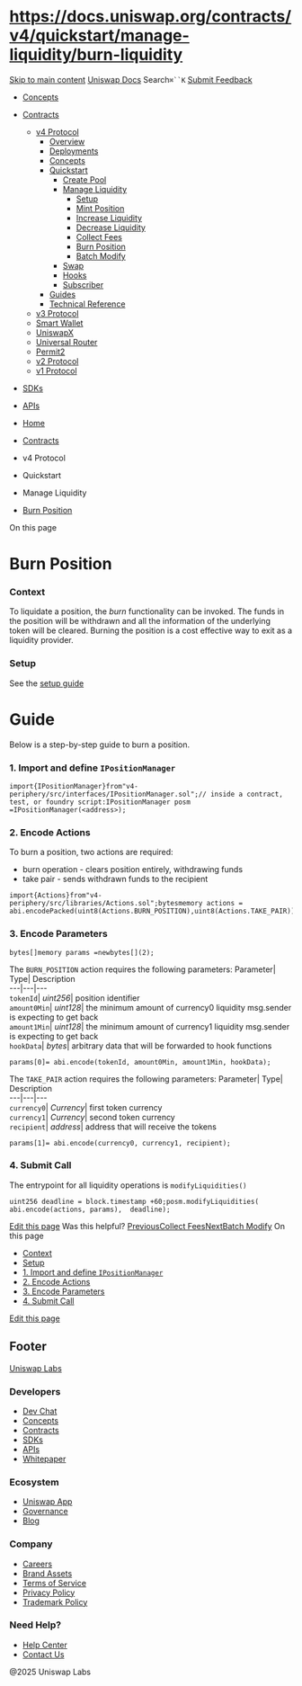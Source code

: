 # https://docs.uniswap.org/contracts/v4/quickstart/manage-liquidity/burn-liquidity

[Skip to main content](https://docs.uniswap.org/contracts/v4/quickstart/manage-liquidity/burn-liquidity#__docusaurus_skipToContent_fallback)
[Uniswap Docs](https://docs.uniswap.org/)
Search`⌘``K`
[Submit Feedback](https://docs.google.com/forms/d/e/1FAIpQLSdjSkZam8KiatL9XACRVxCHjDJjaPGbls77PCXDKFn4JwykXg/viewform)
  * [Concepts](https://docs.uniswap.org/concepts/overview)
  * [Contracts](https://docs.uniswap.org/contracts/v4/overview)
    * [v4 Protocol](https://docs.uniswap.org/contracts/v4/quickstart/manage-liquidity/burn-liquidity)
      * [Overview](https://docs.uniswap.org/contracts/v4/overview)
      * [Deployments](https://docs.uniswap.org/contracts/v4/deployments)
      * [Concepts](https://docs.uniswap.org/contracts/v4/quickstart/manage-liquidity/burn-liquidity)
      * [Quickstart](https://docs.uniswap.org/contracts/v4/quickstart/manage-liquidity/burn-liquidity)
        * [Create Pool](https://docs.uniswap.org/contracts/v4/quickstart/create-pool)
        * [Manage Liquidity](https://docs.uniswap.org/contracts/v4/quickstart/manage-liquidity/burn-liquidity)
          * [Setup](https://docs.uniswap.org/contracts/v4/quickstart/manage-liquidity/setup-liquidity)
          * [Mint Position](https://docs.uniswap.org/contracts/v4/quickstart/manage-liquidity/mint-position)
          * [Increase Liquidity](https://docs.uniswap.org/contracts/v4/quickstart/manage-liquidity/increase-liquidity)
          * [Decrease Liquidity](https://docs.uniswap.org/contracts/v4/quickstart/manage-liquidity/decrease-liquidity)
          * [Collect Fees](https://docs.uniswap.org/contracts/v4/quickstart/manage-liquidity/collect)
          * [Burn Position](https://docs.uniswap.org/contracts/v4/quickstart/manage-liquidity/burn-liquidity)
          * [Batch Modify](https://docs.uniswap.org/contracts/v4/quickstart/manage-liquidity/batch-liquidity)
        * [Swap](https://docs.uniswap.org/contracts/v4/quickstart/swap)
        * [Hooks](https://docs.uniswap.org/contracts/v4/quickstart/manage-liquidity/burn-liquidity)
        * [Subscriber](https://docs.uniswap.org/contracts/v4/quickstart/subscriber)
      * [Guides](https://docs.uniswap.org/contracts/v4/quickstart/manage-liquidity/burn-liquidity)
      * [Technical Reference](https://docs.uniswap.org/contracts/v4/quickstart/manage-liquidity/burn-liquidity)
    * [v3 Protocol](https://docs.uniswap.org/contracts/v4/quickstart/manage-liquidity/burn-liquidity)
    * [Smart Wallet](https://docs.uniswap.org/contracts/v4/quickstart/manage-liquidity/burn-liquidity)
    * [UniswapX](https://docs.uniswap.org/contracts/v4/quickstart/manage-liquidity/burn-liquidity)
    * [Universal Router](https://docs.uniswap.org/contracts/v4/quickstart/manage-liquidity/burn-liquidity)
    * [Permit2](https://docs.uniswap.org/contracts/v4/quickstart/manage-liquidity/burn-liquidity)
    * [v2 Protocol](https://docs.uniswap.org/contracts/v4/quickstart/manage-liquidity/burn-liquidity)
    * [v1 Protocol](https://docs.uniswap.org/contracts/v4/quickstart/manage-liquidity/burn-liquidity)
  * [SDKs](https://docs.uniswap.org/sdk/v4/overview)
  * [APIs](https://docs.uniswap.org/api/subgraph/overview)


  * [Home](https://docs.uniswap.org/)
  * [Contracts](https://docs.uniswap.org/contracts/v4/overview)
  * v4 Protocol
  * Quickstart
  * Manage Liquidity
  * [Burn Position](https://docs.uniswap.org/contracts/v4/quickstart/manage-liquidity/burn-liquidity)


On this page
# Burn Position
### Context[​](https://docs.uniswap.org/contracts/v4/quickstart/manage-liquidity/burn-liquidity#context "Direct link to Context")
To liquidate a position, the _burn_ functionality can be invoked. The funds in the position will be withdrawn and all the information of the underlying token will be cleared. Burning the position is a cost effective way to exit as a liquidity provider.
### Setup[​](https://docs.uniswap.org/contracts/v4/quickstart/manage-liquidity/burn-liquidity#setup "Direct link to Setup")
See the [setup guide](https://docs.uniswap.org/contracts/v4/quickstart/manage-liquidity/setup-liquidity)
# Guide
Below is a step-by-step guide to burn a position.
### 1. Import and define `IPositionManager`[​](https://docs.uniswap.org/contracts/v4/quickstart/manage-liquidity/burn-liquidity#1-import-and-define-ipositionmanager "Direct link to 1-import-and-define-ipositionmanager")
```
import{IPositionManager}from"v4-periphery/src/interfaces/IPositionManager.sol";// inside a contract, test, or foundry script:IPositionManager posm =IPositionManager(<address>);
```

### 2. Encode Actions[​](https://docs.uniswap.org/contracts/v4/quickstart/manage-liquidity/burn-liquidity#2-encode-actions "Direct link to 2. Encode Actions")
To burn a position, two actions are required:
  * burn operation - clears position entirely, withdrawing funds
  * take pair - sends withdrawn funds to the recipient


```
import{Actions}from"v4-periphery/src/libraries/Actions.sol";bytesmemory actions = abi.encodePacked(uint8(Actions.BURN_POSITION),uint8(Actions.TAKE_PAIR));
```

### 3. Encode Parameters[​](https://docs.uniswap.org/contracts/v4/quickstart/manage-liquidity/burn-liquidity#3-encode-parameters "Direct link to 3. Encode Parameters")
```
bytes[]memory params =newbytes[](2);
```

The `BURN_POSITION` action requires the following parameters:
Parameter| Type| Description  
---|---|---  
`tokenId`|  _uint256_|  position identifier  
`amount0Min`|  _uint128_|  the minimum amount of currency0 liquidity msg.sender is expecting to get back  
`amount1Min`|  _uint128_|  the minimum amount of currency1 liquidity msg.sender is expecting to get back  
`hookData`|  _bytes_|  arbitrary data that will be forwarded to hook functions  
```
params[0]= abi.encode(tokenId, amount0Min, amount1Min, hookData);
```

The `TAKE_PAIR` action requires the following parameters:
Parameter| Type| Description  
---|---|---  
`currency0`|  _Currency_|  first token currency  
`currency1`|  _Currency_|  second token currency  
`recipient`|  _address_|  address that will receive the tokens  
```
params[1]= abi.encode(currency0, currency1, recipient);
```

### 4. Submit Call[​](https://docs.uniswap.org/contracts/v4/quickstart/manage-liquidity/burn-liquidity#4-submit-call "Direct link to 4. Submit Call")
The entrypoint for all liquidity operations is `modifyLiquidities()`
```
uint256 deadline = block.timestamp +60;posm.modifyLiquidities(  abi.encode(actions, params),  deadline);
```

[Edit this page](https://github.com/uniswap/uniswap-docs/tree/main/docs/contracts/v4/quickstart/02-manage-liquidity/05-burn-liquidity.mdx)
Was this helpful?
[PreviousCollect Fees](https://docs.uniswap.org/contracts/v4/quickstart/manage-liquidity/collect)[NextBatch Modify](https://docs.uniswap.org/contracts/v4/quickstart/manage-liquidity/batch-liquidity)
On this page
  * [Context](https://docs.uniswap.org/contracts/v4/quickstart/manage-liquidity/burn-liquidity#context)
  * [Setup](https://docs.uniswap.org/contracts/v4/quickstart/manage-liquidity/burn-liquidity#setup)
  * [1. Import and define `IPositionManager`](https://docs.uniswap.org/contracts/v4/quickstart/manage-liquidity/burn-liquidity#1-import-and-define-ipositionmanager)
  * [2. Encode Actions](https://docs.uniswap.org/contracts/v4/quickstart/manage-liquidity/burn-liquidity#2-encode-actions)
  * [3. Encode Parameters](https://docs.uniswap.org/contracts/v4/quickstart/manage-liquidity/burn-liquidity#3-encode-parameters)
  * [4. Submit Call](https://docs.uniswap.org/contracts/v4/quickstart/manage-liquidity/burn-liquidity#4-submit-call)


[Edit this page](https://github.com/uniswap/uniswap-docs/tree/main/docs/contracts/v4/quickstart/02-manage-liquidity/05-burn-liquidity.mdx)
## Footer
[Uniswap Labs](https://docs.uniswap.org/)
### Developers
  * [Dev Chat](https://discord.com/invite/uniswap)
  * [Concepts](https://docs.uniswap.org/concepts/overview)
  * [Contracts](https://docs.uniswap.org/contracts/v4/overview)
  * [SDKs](https://docs.uniswap.org/sdk/v4/overview)
  * [APIs](https://docs.uniswap.org/api/subgraph/overview)
  * [Whitepaper](https://app.uniswap.org/whitepaper-v4.pdf)


### Ecosystem
  * [Uniswap App](https://app.uniswap.org/)
  * [Governance](https://www.uniswapfoundation.org/governance)
  * [Blog](https://blog.uniswap.org/)


### Company
  * [Careers](https://boards.greenhouse.io/uniswaplabs)
  * [Brand Assets](https://github.com/Uniswap/brand-assets/raw/main/Uniswap%20Brand%20Assets.zip)
  * [Terms of Service](https://support.uniswap.org/hc/en-us/articles/30935100859661-Uniswap-Labs-Terms-of-Service)
  * [Privacy Policy](https://support.uniswap.org/hc/en-us/articles/30934457771405-Uniswap-Labs-Privacy-Policy)
  * [Trademark Policy](https://support.uniswap.org/hc/en-us/articles/30934762216973-Uniswap-Labs-Trademark-Guidelines)


### Need Help?
  * [Help Center](https://support.uniswap.org/)
  * [Contact Us](https://support.uniswap.org/hc/en-us/requests/new)


@2025 Uniswap Labs
[](https://github.com/uniswap/uniswap-docs)[](https://twitter.com/Uniswap)[](https://discord.com/invite/uniswap)
